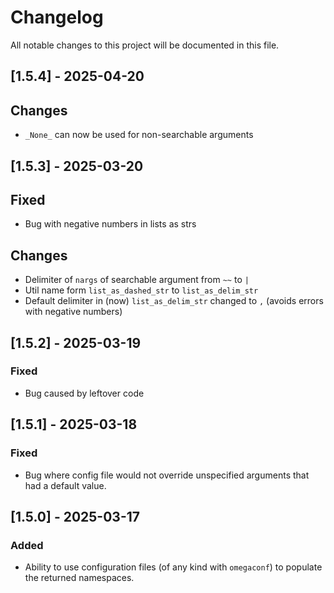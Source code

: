 # Changelog

All notable changes to this project will be documented in this file.

## [1.5.4] - 2025-04-20

## Changes
- `_None_` can now be used for non-searchable arguments

## [1.5.3] - 2025-03-20

## Fixed
- Bug with negative numbers in lists as strs

## Changes
- Delimiter of `nargs` of searchable argument from `~~` to `|`
- Util name form `list_as_dashed_str` to `list_as_delim_str`
- Default delimiter in (now) `list_as_delim_str` changed to `,` (avoids errors with negative numbers)

## [1.5.2] - 2025-03-19

### Fixed
- Bug caused by leftover code

## [1.5.1] - 2025-03-18

### Fixed
- Bug where config file would not override unspecified arguments that had a default value.

## [1.5.0] - 2025-03-17

### Added
- Ability to use configuration files (of any kind with `omegaconf`) to populate the returned namespaces.